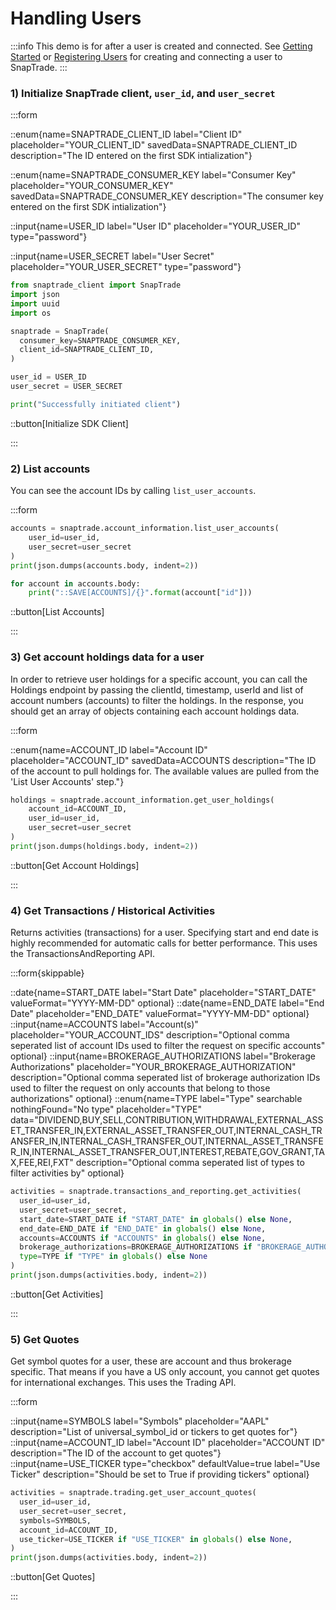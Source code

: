 # Handling Users

:::info
This demo is for after a user is created and connected. See [Getting Started](/snaptrade/snaptrade-demos/getting-started) or
[Registering Users](/snaptrade/snaptrade-demos/registering-users) for creating and connecting a user to SnapTrade.
:::

### 1) Initialize SnapTrade client, `user_id`, and `user_secret`

:::form

::enum{name=SNAPTRADE_CLIENT_ID label="Client ID" placeholder="YOUR_CLIENT_ID" savedData=SNAPTRADE_CLIENT_ID description="The ID entered on the first SDK intialization"}

::enum{name=SNAPTRADE_CONSUMER_KEY label="Consumer Key" placeholder="YOUR_CONSUMER_KEY" savedData=SNAPTRADE_CONSUMER_KEY description="The consumer key entered on the first SDK intialization"}

::input{name=USER_ID label="User ID" placeholder="YOUR_USER_ID" type="password"}

::input{name=USER_SECRET label="User Secret" placeholder="YOUR_USER_SECRET" type="password"}

```python
from snaptrade_client import SnapTrade
import json
import uuid
import os

snaptrade = SnapTrade(
  consumer_key=SNAPTRADE_CONSUMER_KEY,
  client_id=SNAPTRADE_CLIENT_ID,
)

user_id = USER_ID
user_secret = USER_SECRET

print("Successfully initiated client")
```

::button[Initialize SDK Client]

:::

### 2) List accounts

You can see the account IDs by calling `list_user_accounts`.

:::form

```python
accounts = snaptrade.account_information.list_user_accounts(
    user_id=user_id,
    user_secret=user_secret
)
print(json.dumps(accounts.body, indent=2))

for account in accounts.body:
    print("::SAVE[ACCOUNTS]/{}".format(account["id"]))
```

::button[List Accounts]

:::

### 3) Get account holdings data for a user

In order to retrieve user holdings for a specific account, you can call the
Holdings endpoint by passing the clientId, timestamp, userId and list of account
numbers (accounts) to filter the holdings. In the response, you should get an
array of objects containing each account holdings data.

:::form

::enum{name=ACCOUNT_ID label="Account ID" placeholder="ACCOUNT_ID" savedData=ACCOUNTS description="The ID of the account to pull holdings for. The available values are pulled from the 'List User Accounts' step."}

```python
holdings = snaptrade.account_information.get_user_holdings(
    account_id=ACCOUNT_ID,
    user_id=user_id,
    user_secret=user_secret
)
print(json.dumps(holdings.body, indent=2))
```

::button[Get Account Holdings]

:::

### 4) Get Transactions / Historical Activities

Returns activities (transactions) for a user. Specifying start and end date is
highly recommended for automatic calls for better performance. This uses the
TransactionsAndReporting API.

:::form{skippable}

::date{name=START_DATE label="Start Date" placeholder="START_DATE" valueFormat="YYYY-MM-DD" optional}
::date{name=END_DATE label="End Date" placeholder="END_DATE" valueFormat="YYYY-MM-DD" optional}
::input{name=ACCOUNTS label="Account(s)" placeholder="YOUR_ACCOUNT_IDS" description="Optional comma seperated list of account IDs used to filter the request on specific accounts" optional}
::input{name=BROKERAGE_AUTHORIZATIONS label="Brokerage Authorizations" placeholder="YOUR_BROKERAGE_AUTHORIZATION" description="Optional comma seperated list of brokerage authorization IDs used to filter the request on only accounts that belong to those authorizations" optional}
::enum{name=TYPE label="Type" searchable nothingFound="No type" placeholder="TYPE" data="DIVIDEND,BUY,SELL,CONTRIBUTION,WITHDRAWAL,EXTERNAL_ASSET_TRANSFER_IN,EXTERNAL_ASSET_TRANSFER_OUT,INTERNAL_CASH_TRANSFER_IN,INTERNAL_CASH_TRANSFER_OUT,INTERNAL_ASSET_TRANSFER_IN,INTERNAL_ASSET_TRANSFER_OUT,INTEREST,REBATE,GOV_GRANT,TAX,FEE,REI,FXT" description="Optional comma seperated list of types to filter activities by" optional}

```python
activities = snaptrade.transactions_and_reporting.get_activities(
  user_id=user_id,
  user_secret=user_secret,
  start_date=START_DATE if "START_DATE" in globals() else None,
  end_date=END_DATE if "END_DATE" in globals() else None,
  accounts=ACCOUNTS if "ACCOUNTS" in globals() else None,
  brokerage_authorizations=BROKERAGE_AUTHORIZATIONS if "BROKERAGE_AUTHORIZATIONS" in globals() else None,
  type=TYPE if "TYPE" in globals() else None
)
print(json.dumps(activities.body, indent=2))
```

::button[Get Activities]

:::

### 5) Get Quotes

Get symbol quotes for a user, these are account and thus brokerage specific.
That means if you have a US only account, you cannot get quotes for
international exchanges. This uses the Trading API.

:::form

::input{name=SYMBOLS label="Symbols" placeholder="AAPL" description="List of universal_symbol_id or tickers to get quotes for"}
::input{name=ACCOUNT_ID label="Account ID" placeholder="ACCOUNT ID" description="The ID of the account to get quotes"}
::input{name=USE_TICKER type="checkbox" defaultValue=true label="Use Ticker" description="Should be set to True if providing tickers" optional}

```python
activities = snaptrade.trading.get_user_account_quotes(
  user_id=user_id,
  user_secret=user_secret,
  symbols=SYMBOLS,
  account_id=ACCOUNT_ID,
  use_ticker=USE_TICKER if "USE_TICKER" in globals() else None,
)
print(json.dumps(activities.body, indent=2))
```

::button[Get Quotes]

:::
